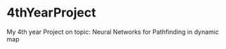 4thYearProject
==========

My 4th year Project on topic: Neural Networks for Pathfinding in dynamic map
